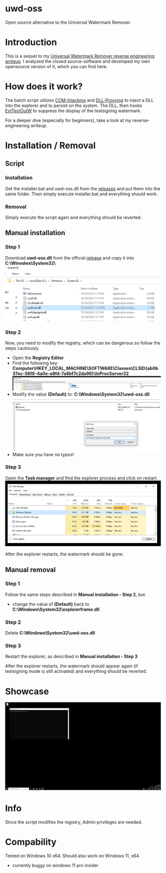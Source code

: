 # uwd-oss
Open source alternative to the Universal Watermark Remover.

# Introduction
This is a sequel to my [Universal Watermark Remover reverse engineering writeup](https://github.com/0xda568/Universal-Watermark-Disabler-Reverse-Engineering). I analyzed the closed source-software and developed my own opensource version of it, which you can find here.

# How does it work?
The batch script utilizes [COM-hijacking](https://www.ired.team/offensive-security/persistence/t1122-com-hijacking) and [DLL-Proxying](https://www.ired.team/offensive-security/persistence/dll-proxying-for-persistence) to inject a DLL into the explorer and to persist on the system. The DLL, then hooks [ExtTextOutW](https://learn.microsoft.com/en-us/windows/win32/api/wingdi/nf-wingdi-exttextouta) to suppress the display of the testsigning watermark.

For a deeper dive (especially for beginners), take a look at my reverse-engineering writeup.

# Installation / Removal
## Script
### Installation
Get the installer.bat and uwd-oss.dll from the [releases](https://github.com/0xda568/uwd-oss/releases/tag/first) and put them into the same folder. Then simply execute installer.bat and everything should work.

### Removal
Simply execute the script again and everything should be reverted.

## Manual installation
### Step 1
Download **uwd-oss.dll** from the official [release](https://github.com/0xda568/uwd-oss/releases/tag/first) and copy it into **C:\\Winodws\\System32\\**
![manual1](assets/assets_manual_1.png)

### Step 2
Now, you need to modify the registry, which can be dangerous so follow the steps cautiously.
  - Open the **Registry Editor**
  - Find the following key:
      **Computer\HKEY_LOCAL_MACHINE\SOFTWARE\Classes\CLSID\{ab0b37ec-56f6-4a0e-a8fd-7a8bf7c2da96}\InProcServer32**
    ![manual3](assets/assets_manual_4.png)
  - Modify the value **(Default)** to: **C:\\Windows\\System32\\uwd-oss.dll**
    ![manual2](assets/assets_manual_2.png)
  - Make sure you have no typos!

### Step 3
Open the **Task manager** and find the explorer process and click on restart.
![manual3](assets/assets_manual_3.png)

After the explorer restarts, the watermark should be gone.

## Manual removal
### Step 1
Follow the same steps described in **Manual installation - Step 2**, but:
  - change the value of **(Default)** back to **C:\\Windows\\System32\\explorerframe.dll**

### Step 2
Delete **C:\\Windows\\System32\\uwd-oss.dll**

### Step 3
Restart the explorer, as described in **Manual installation - Step 3**

After the explorer restarts, the watermark should appear again (if testsigning mode is still activated) and everything should be reverted.

# Showcase
![showcase](assets/uwd-oss_showcase.gif)

# Info
Since the script modifies the registry, Admin privileges are needed.

# Compability
Tested on Windows 10 x64. Should also work on Windows 11, x64.
  - currently buggy on windows 11 pro insider

